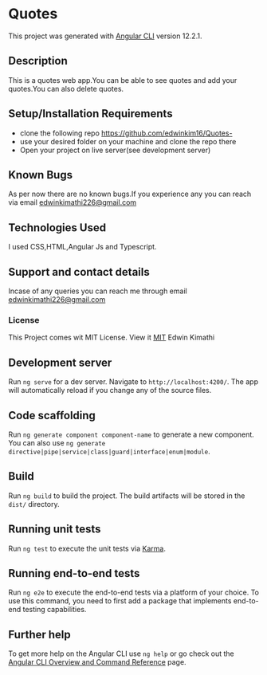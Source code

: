 # Quotes

This project was generated with [Angular CLI](https://github.com/angular/angular-cli) version 12.2.1.

## Description
This is a quotes web app.You can be able to see quotes and add your quotes.You can also delete quotes.
## Setup/Installation Requirements
* clone the following repo https://github.com/edwinkim16/Quotes-
* use your desired folder on your machine and clone
the repo there
* Open your project on live server(see development server)

## Known Bugs
 As per now there are no known bugs.If you experience any you can reach via email edwinkimathi226@gmail.com
## Technologies Used
I used CSS,HTML,Angular Js and Typescript.
## Support and contact details
Incase of any queries you can reach me through email edwinkimathi226@gmail.com
### License
This Project comes wit MIT License. View it <a href="https://github.com/edwinkim16/Quotes-/blob/master/License"> MIT</a>
 Edwin Kimathi
## Development server

Run `ng serve` for a dev server. Navigate to `http://localhost:4200/`. The app will automatically reload if you change any of the source files.

## Code scaffolding

Run `ng generate component component-name` to generate a new component. You can also use `ng generate directive|pipe|service|class|guard|interface|enum|module`.

## Build

Run `ng build` to build the project. The build artifacts will be stored in the `dist/` directory.

## Running unit tests

Run `ng test` to execute the unit tests via [Karma](https://karma-runner.github.io).

## Running end-to-end tests

Run `ng e2e` to execute the end-to-end tests via a platform of your choice. To use this command, you need to first add a package that implements end-to-end testing capabilities.

## Further help

To get more help on the Angular CLI use `ng help` or go check out the [Angular CLI Overview and Command Reference](https://angular.io/cli) page.
